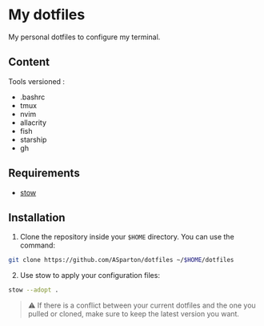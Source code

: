 # My dotfiles

My personal dotfiles to configure my terminal.

## Content

Tools versioned :
- .bashrc
- tmux
- nvim
- allacrity
- fish
- starship
- gh

## Requirements

- [stow](https://www.gnu.org/software/stow/)

## Installation

1. Clone the repository inside your `$HOME` directory. You can use the command:

```bash
git clone https://github.com/ASparton/dotfiles ~/$HOME/dotfiles
```

2. Use stow to apply your configuration files:

```bash
stow --adopt .
```

> ⚠️ If there is a conflict between your current dotfiles and the one you pulled or cloned, make sure to keep the latest version you want.

